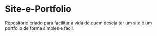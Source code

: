 # Site-e-Portfolio
Repositório criado para facilitar a vida de quem deseja ter um site e um portfolio de forma simples e fácil.
